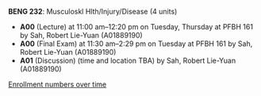 **BENG 232**: Musculoskl Hlth/Injury/Disease (4 units)

- **A00** (Lecture) at 11:00 am–12:20 pm on Tuesday, Thursday at PFBH 161 by Sah, Robert Lie-Yuan (A01889190)
- **A00** (Final Exam) at 11:30 am–2:29 pm on Tuesday at PFBH 161 by Sah, Robert Lie-Yuan (A01889190)
- **A01** (Discussion) (time and location TBA) by Sah, Robert Lie-Yuan (A01889190)

[Enrollment numbers over time](./BENG232.tsv)
